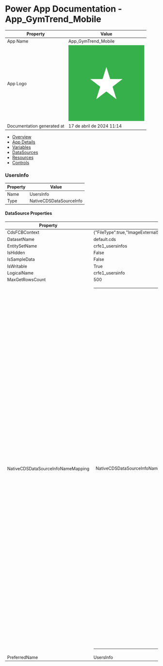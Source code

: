 ﻿# Power App Documentation \- App\_GymTrend\_Mobile

| Property                   | Value                                   |
| -------------------------- | --------------------------------------- |
| App Name                   | App\_GymTrend\_Mobile                   |
| App Logo                   | ![App Logo](resources/applogoSmall.png) |
| Documentation generated at | 17 de abril de 2024 11:14               |

- [Overview](index-App_GymTrend_Mobile.md)
- [App Details](appdetails-App_GymTrend_Mobile.md)
- [Variables](variables-App_GymTrend_Mobile.md)
- [DataSources](datasources-App_GymTrend_Mobile.md)
- [Resources](resources-App_GymTrend_Mobile.md)
- [Controls](controls-App_GymTrend_Mobile.md)

### UsersInfo

| Property | Value                   |
| -------- | ----------------------- |
| Name     | UsersInfo               |
| Type     | NativeCDSDataSourceInfo |

#### DataSource Properties

| Property                           | Value                                                                                                                                                                                                                                                                                                                                                                                                                                                                                                                                                                                                                                                                                                                                                                                                                                                                                                                                                                                                                                                                                                                                                                                                                                                                                                                                                                                                                                                                                                                                                                                                                                                                                                                                                                                                                                                                                                                                                                                                                                                                                                                                                                                                            |
| ---------------------------------- | ---------------------------------------------------------------------------------------------------------------------------------------------------------------------------------------------------------------------------------------------------------------------------------------------------------------------------------------------------------------------------------------------------------------------------------------------------------------------------------------------------------------------------------------------------------------------------------------------------------------------------------------------------------------------------------------------------------------------------------------------------------------------------------------------------------------------------------------------------------------------------------------------------------------------------------------------------------------------------------------------------------------------------------------------------------------------------------------------------------------------------------------------------------------------------------------------------------------------------------------------------------------------------------------------------------------------------------------------------------------------------------------------------------------------------------------------------------------------------------------------------------------------------------------------------------------------------------------------------------------------------------------------------------------------------------------------------------------------------------------------------------------------------------------------------------------------------------------------------------------------------------------------------------------------------------------------------------------------------------------------------------------------------------------------------------------------------------------------------------------------------------------------------------------------------------------------------------------- |
| CdsFCBContext                      | {"FileType":true,"ImageExternalStorage":true}                                                                                                                                                                                                                                                                                                                                                                                                                                                                                                                                                                                                                                                                                                                                                                                                                                                                                                                                                                                                                                                                                                                                                                                                                                                                                                                                                                                                                                                                                                                                                                                                                                                                                                                                                                                                                                                                                                                                                                                                                                                                                                                                                                    |
| DatasetName                        | default.cds                                                                                                                                                                                                                                                                                                                                                                                                                                                                                                                                                                                                                                                                                                                                                                                                                                                                                                                                                                                                                                                                                                                                                                                                                                                                                                                                                                                                                                                                                                                                                                                                                                                                                                                                                                                                                                                                                                                                                                                                                                                                                                                                                                                                      |
| EntitySetName                      | crfe1\_usersinfos                                                                                                                                                                                                                                                                                                                                                                                                                                                                                                                                                                                                                                                                                                                                                                                                                                                                                                                                                                                                                                                                                                                                                                                                                                                                                                                                                                                                                                                                                                                                                                                                                                                                                                                                                                                                                                                                                                                                                                                                                                                                                                                                                                                                |
| IsHidden                           | False                                                                                                                                                                                                                                                                                                                                                                                                                                                                                                                                                                                                                                                                                                                                                                                                                                                                                                                                                                                                                                                                                                                                                                                                                                                                                                                                                                                                                                                                                                                                                                                                                                                                                                                                                                                                                                                                                                                                                                                                                                                                                                                                                                                                            |
| IsSampleData                       | False                                                                                                                                                                                                                                                                                                                                                                                                                                                                                                                                                                                                                                                                                                                                                                                                                                                                                                                                                                                                                                                                                                                                                                                                                                                                                                                                                                                                                                                                                                                                                                                                                                                                                                                                                                                                                                                                                                                                                                                                                                                                                                                                                                                                            |
| IsWritable                         | True                                                                                                                                                                                                                                                                                                                                                                                                                                                                                                                                                                                                                                                                                                                                                                                                                                                                                                                                                                                                                                                                                                                                                                                                                                                                                                                                                                                                                                                                                                                                                                                                                                                                                                                                                                                                                                                                                                                                                                                                                                                                                                                                                                                                             |
| LogicalName                        | crfe1\_usersinfo                                                                                                                                                                                                                                                                                                                                                                                                                                                                                                                                                                                                                                                                                                                                                                                                                                                                                                                                                                                                                                                                                                                                                                                                                                                                                                                                                                                                                                                                                                                                                                                                                                                                                                                                                                                                                                                                                                                                                                                                                                                                                                                                                                                                 |
| MaxGetRowsCount                    | 500                                                                                                                                                                                                                                                                                                                                                                                                                                                                                                                                                                                                                                                                                                                                                                                                                                                                                                                                                                                                                                                                                                                                                                                                                                                                                                                                                                                                                                                                                                                                                                                                                                                                                                                                                                                                                                                                                                                                                                                                                                                                                                                                                                                                              |
| NativeCDSDataSourceInfoNameMapping | <table><tr><td>NativeCDSDataSourceInfoNameMapping</td><td><table><tr><td>versionnumber</td><td>Número da Versão</td></tr><tr><td>statuscode</td><td>Razão do Estado</td></tr><tr><td>crfe1_usersinfo_PrincipalObjectAttributeAccesses</td><td>Partilha de Campos</td></tr><tr><td>crfe1_usersinfo_AsyncOperations</td><td>Tarefas de Sistema</td></tr><tr><td>utcconversiontimezonecode</td><td>Código de Fuso Horário da Conversão UTC</td></tr><tr><td>modifiedon</td><td>Modificado Em</td></tr><tr><td>crfe1_password</td><td>Username</td></tr><tr><td>modifiedby</td><td>Modificado Por</td></tr><tr><td>crfe1_imagemid</td><td>crfe1_ImagemId</td></tr><tr><td>modifiedonbehalfby</td><td>Modificado Por (Delegado)</td></tr><tr><td>statecode</td><td>Estado</td></tr><tr><td>crfe1_usersinfo_MailboxTrackingFolders</td><td>Pastas de Monitorização Automática da Caixa de Correio</td></tr><tr><td>crfe1_user_type</td><td>User_Type</td></tr><tr><td>createdon</td><td>Criado Em</td></tr><tr><td>createdonbehalfby</td><td>Criado Por (Delegado)</td></tr><tr><td>crfe1_usersinfoid</td><td>UsersInfo</td></tr><tr><td>timezoneruleversionnumber</td><td>Número de Versão da Regra de Fuso Horário</td></tr><tr><td>{Attachments}</td><td>Attachments</td></tr><tr><td>crfe1_usersinfo_BulkDeleteFailures</td><td>Falhas de Eliminação em Massa</td></tr><tr><td>crfe1_passwords</td><td>Passwords</td></tr><tr><td>crfe1_usersinfo_SyncErrors</td><td>Erros de Sincronização</td></tr><tr><td>overriddencreatedon</td><td>Registo Criado Em</td></tr><tr><td>crfe1_username</td><td>Name</td></tr><tr><td>_ownerid_value</td><td>Proprietário</td></tr><tr><td>owningteam</td><td>Equipa Proprietária</td></tr><tr><td>importsequencenumber</td><td>Número de Sequência da Importação</td></tr><tr><td>crfe1_usersinfo_Annotations</td><td>Notas</td></tr><tr><td>crfe1_imagem</td><td>Imagem</td></tr><tr><td>crfe1_usersinfo_ProcessSession</td><td>Sessões de Processo</td></tr><tr><td>owningbusinessunit</td><td>Unidade de Negócio Proprietária</td></tr><tr><td>createdby</td><td>Criado Por</td></tr><tr><td>owninguser</td><td>Utilizador Proprietário</td></tr></table></td></tr></table> |
| PreferredName                      | UsersInfo                                                                                                                                                                                                                                                                                                                                                                                                                                                                                                                                                                                                                                                                                                                                                                                                                                                                                                                                                                                                                                                                                                                                                                                                                                                                                                                                                                                                                                                                                                                                                                                                                                                                                                                                                                                                                                                                                                                                                                                                                                                                                                                                                                                                        |

